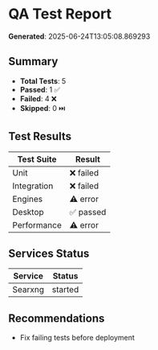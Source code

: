 # QA Test Report

**Generated**: 2025-06-24T13:05:08.869293

## Summary

- **Total Tests**: 5
- **Passed**: 1 ✅
- **Failed**: 4 ❌
- **Skipped**: 0 ⏭️

## Test Results

| Test Suite | Result |
|------------|--------|
| Unit | ❌ failed |
| Integration | ❌ failed |
| Engines | ⚠️ error |
| Desktop | ✅ passed |
| Performance | ⚠️ error |


## Services Status

| Service | Status |
|---------|--------|
| Searxng | started |


## Recommendations

- Fix failing tests before deployment

